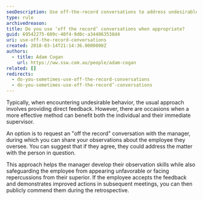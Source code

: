 ```yaml
---
seoDescription: Use off-the-record conversations to address undesirable behavior and help employees improve while protecting them from negative repercussions.
type: rule
archivedreason:
title: Do you use ‘off the record’ conversations when appropriate?
guid: 69542275-609c-40f4-9d0c-a344063538d4
uri: use-off-the-record-conversations
created: 2018-03-14T21:14:36.0000000Z
authors:
  - title: Adam Cogan
    url: https://ww.ssw.com.au/people/adam-cogan
related: []
redirects:
  - do-you-sometimes-use-off-the-record-conversations
  - do-you-sometimes-use-off-the-record’-conversations
---
```


Typically, when encountering undesirable behavior, the usual approach involves providing direct feedback. However, there are occasions when a more effective method can benefit both the individual and their immediate supervisor.

<!--endintro-->

An option is to request an "off the record" conversation with the manager, during which you can share your observations about the employee they oversee. You can suggest that if they agree, they could address the matter with the person in question.

This approach helps the manager develop their observation skills while also safeguarding the employee from appearing unfavorable or facing repercussions from their superior. If the employee accepts the feedback and demonstrates improved actions in subsequent meetings, you can then publicly commend them during the retrospective.
